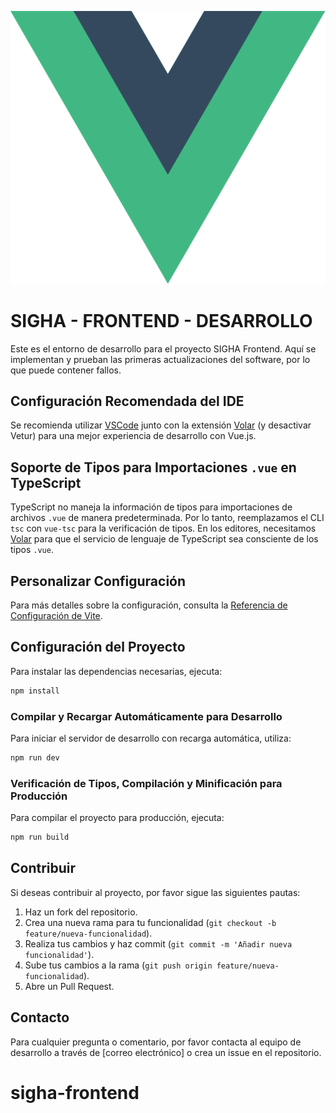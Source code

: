 ![Logo](src/assets/logo.svg)

# SIGHA - FRONTEND - DESARROLLO

Este es el entorno de desarrollo para el proyecto SIGHA Frontend. Aquí se implementan y prueban las primeras actualizaciones del software, por lo que puede contener fallos.

## Configuración Recomendada del IDE

Se recomienda utilizar [VSCode](https://code.visualstudio.com/) junto con la extensión [Volar](https://marketplace.visualstudio.com/items?itemName=Vue.volar) (y desactivar Vetur) para una mejor experiencia de desarrollo con Vue.js.

## Soporte de Tipos para Importaciones `.vue` en TypeScript

TypeScript no maneja la información de tipos para importaciones de archivos `.vue` de manera predeterminada. Por lo tanto, reemplazamos el CLI `tsc` con `vue-tsc` para la verificación de tipos. En los editores, necesitamos [Volar](https://marketplace.visualstudio.com/items?itemName=Vue.volar) para que el servicio de lenguaje de TypeScript sea consciente de los tipos `.vue`.

## Personalizar Configuración

Para más detalles sobre la configuración, consulta la [Referencia de Configuración de Vite](https://vite.dev/config/).

## Configuración del Proyecto

Para instalar las dependencias necesarias, ejecuta:

```sh
npm install
```

### Compilar y Recargar Automáticamente para Desarrollo

Para iniciar el servidor de desarrollo con recarga automática, utiliza:

```sh
npm run dev
```

### Verificación de Tipos, Compilación y Minificación para Producción

Para compilar el proyecto para producción, ejecuta:

```sh
npm run build
```

## Contribuir

Si deseas contribuir al proyecto, por favor sigue las siguientes pautas:

1. Haz un fork del repositorio.
2. Crea una nueva rama para tu funcionalidad (`git checkout -b feature/nueva-funcionalidad`).
3. Realiza tus cambios y haz commit (`git commit -m 'Añadir nueva funcionalidad'`).
4. Sube tus cambios a la rama (`git push origin feature/nueva-funcionalidad`).
5. Abre un Pull Request.

## Contacto

Para cualquier pregunta o comentario, por favor contacta al equipo de desarrollo a través de [correo electrónico] o crea un issue en el repositorio.

# sigha-frontend
